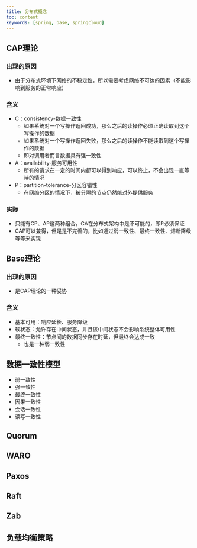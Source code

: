 ```yaml
---
title: 分布式概念
toc: content
keywords: [spring, base, springcloud]
---
```


## CAP理论

### 出现的原因

- 由于分布式环境下网络的不稳定性，所以需要考虑网络不可达的因素（不能影响到服务的正常响应）

### 含义

- C：consistency-数据一致性
  - 如果系统对一个写操作返回成功，那么之后的读操作必须正确读取到这个写操作的数据
  - 如果系统对一个写操作返回失败，那么之后的读操作不能读取到这个写操作的数据
  - 即对调用者而言数据具有强一致性
- A：availability-服务可用性
  - 所有的请求在一定的时间内都可以得到响应，可以终止，不会出现一直等待的情况
- P：partition-tolerance-分区容错性
  - 在网络分区的情况下，被分隔的节点仍然能对外提供服务

### 实际

- 只能有CP、AP这两种组合，CA在分布式架构中是不可能的，即P必须保证
- CAP可以兼得，但是是不完善的，比如通过弱一致性、最终一致性、熔断降级等等来实现

## Base理论

### 出现的原因

- 是CAP理论的一种妥协

### 含义

- 基本可用：响应延长、服务降级
- 软状态：允许存在中间状态，并且该中间状态不会影响系统整体可用性
- 最终一致性：节点间的数据同步存在时延，但最终会达成一致
  - 也是一种弱一致性

## 数据一致性模型

- 弱一致性
- 强一致性
- 最终一致性
- 因果一致性
- 会话一致性
- 读写一致性

## Quorum

## WARO

## Paxos

## Raft

## Zab

## 负载均衡策略